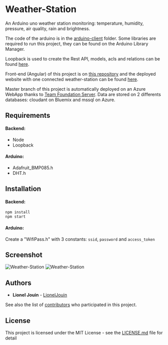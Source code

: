 # Weather-Station

An Arduino uno weather station monitoring: temperature, humidity, pressure, air quality, rain and brightness. 

The code of the arduino is in the [arduino-client](https://github.com/LionelJouin/Weather-Station/tree/master/arduino-client) folder. Some libraries are required to run this project, they can be found on the Arduino Library Manager.

Loopback is used to create the Rest API, models, acls and relations can be found [here](https://github.com/LionelJouin/Weather-Station/tree/master/common/models).

Front-end (Angular) of this project is on [this repository](https://github.com/LionelJouin/Weather-Station-Client) and the deployed website with one connected weather-station can be found [here](https://weather-station-client.azurewebsites.net/).

Master branch of this project is automatically deployed on an Azure WebApp thanks to [Team Foundation Server](https://app.vsaex.visualstudio.com). Data are stored on 2 differents databases: cloudant on Bluemix and mssql on Azure.

## Requirements

#### Backend:
* Node
* Loopback

#### Arduino:
* Adafruit_BMP085.h
* DHT.h

## Installation

#### Backend:
```
npm install
npm start
```

#### Arduino:
Create a "WifiPass.h" with 3 constants: `ssid`,  `password` and `access_token`

## Screenshot

![Weather-Station](https://i.imgur.com/iA3t2cL.png)
![Weather-Station](https://i.imgur.com/8cDB97E.png)

## Authors

* **Lionel Jouin** - [LionelJouin](https://github.com/LionelJouin)  

See also the list of [contributors](https://github.com/LionelJouin/Weather-Station/graphs/contributors) who participated in this project.

## License

This project is licensed under the MIT License - see the [LICENSE.md](LICENSE.md) file for detail
